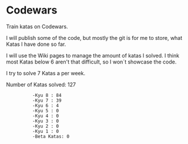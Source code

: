 # Codewars
Train katas on Codewars.

I will publish some of the code, but mostly the git is for me to store, what Katas I have done so far.

I will use the Wiki pages to manage the amount of katas I solved. I think most Katas below 6 aren't that difficult, so I won´t showcase the code.

I try to solve 7 Katas a per week.

Number of Katas solved: 127

              -Kyu 8 : 84
              -Kyu 7 : 39
              -Kyu 6 : 4
              -Kyu 5 : 0
              -Kyu 4 : 0
              -Kyu 3 : 0
              -Kyu 2 : 0
              -Kyu 1 : 0 
              -Beta Katas: 0
              
              

                

